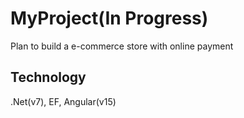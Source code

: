 # MyProject(In Progress)

Plan to build a e-commerce store with online payment

## Technology
.Net(v7), EF, Angular(v15)
